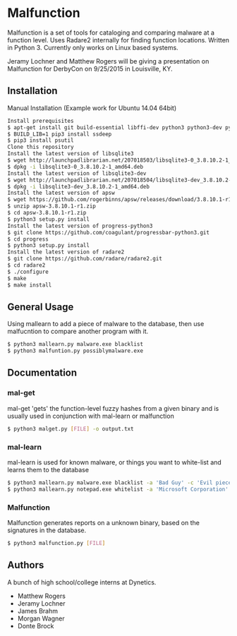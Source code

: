 # Malfunction

Malfunction is a set of tools for cataloging and comparing malware at a function level. Uses Radare2 internally for finding function locations. Written in Python 3.
Currently only works on Linux based systems.

Jeramy Lochner and Matthew Rogers will be giving a presentation on Malfunction for DerbyCon on 9/25/2015 in Louisville, KY.

## Installation

Manual Installation (Example work for Ubuntu 14.04 64bit)
```bash
Install prerequisites 
$ apt-get install git build-essential libffi-dev python3 python3-dev python3-pip automake autoconf libtool
$ BUILD_LIB=1 pip3 install ssdeep
$ pip3 install psutil
Clone this repository
Install the latest version of libsqlite3
$ wget http://launchpadlibrarian.net/207018503/libsqlite3-0_3.8.10.2-1_amd64.deb
$ dpkg -i libsqlite3-0_3.8.10.2-1_amd64.deb
Install the latest version of libsqlite3-dev
$ wget http://launchpadlibrarian.net/207018504/libsqlite3-dev_3.8.10.2-1_amd64.deb
$ dpkg -i libsqlite3-dev_3.8.10.2-1_amd64.deb
Install the latest version of apsw
$ wget https://github.com/rogerbinns/apsw/releases/download/3.8.10.1-r1/apsw-3.8.10.1-r1.zip
$ unzip apsw-3.8.10.1-r1.zip
$ cd apsw-3.8.10.1-r1.zip
$ python3 setup.py install
Install the latest version of progress-python3
$ git clone https://github.com/coagulant/progressbar-python3.git
$ cd progress
$ python3 setup.py install
Install the latest version of radare2
$ git clone https://github.com/radare/radare2.git
$ cd radare2
$ ./configure
$ make
$ make install
```

## General Usage

Using mallearn to add a piece of malware to the database, then use malfucntion to compare another program with it.

```bash
$ python3 mallearn.py malware.exe blacklist
$ python3 malfuntion.py possiblymalware.exe
```

## Documentation

### mal-get
mal-get 'gets' the function-level fuzzy hashes from a given binary and is usually used in conjunction with mal-learn or malfunction  

```bash
$ python3 malget.py [FILE] -o output.txt
```

### mal-learn

mal-learn is used for known malware, or things you want to white-list and learns them to the database  

```bash
$ python3 mallearn.py malware.exe blacklist -a 'Bad Guy' -c 'Evil piece of malware'  
$ python3 mallearn.py notepad.exe whitelist -a 'Microsoft Corporation' -c "Notepad.exe" -p 4
```

### Malfunction

Malfunction generates reports on a unknown binary, based on the signatures in the database.  

```bash
$ python3 malfunction.py [FILE]
```

## Authors

A bunch of high school/college interns at Dynetics.

- Matthew Rogers
- Jeramy Lochner
- James Brahm
- Morgan Wagner
- Donte Brock
